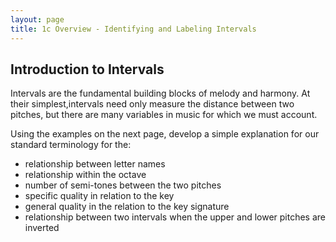 ```yaml
---
layout: page
title: 1c Overview - Identifying and Labeling Intervals
---
```


## Introduction to Intervals

Intervals are the fundamental building blocks of melody and harmony. At their simplest,intervals need only measure the distance between two pitches, but there are many variables in music for which we must account. 

Using the examples on the next page, develop a simple explanation for our standard terminology for the:
- relationship between letter names
- relationship within the octave
- number of semi-tones between the two pitches
- specific quality in relation to the key
- general quality in the relation to the key signature
- relationship between two intervals when the upper and lower pitches are inverted
